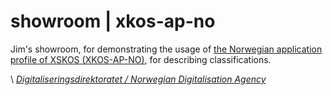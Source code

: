 # showroom | xkos-ap-no

Jim's showroom, for demonstrating the usage of [the Norwegian application profile of XSKOS (XKOS-AP-NO)](https://data.norge.no/specification/xkos-ap-no), for describing classifications.

\ [_Digitaliseringsdirektoratet / Norwegian Digitalisation Agency_](https://digdir.no)
